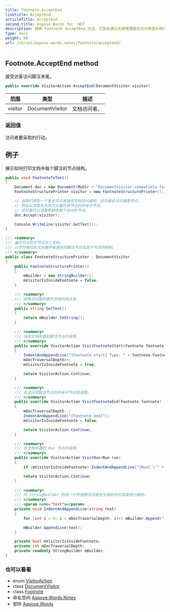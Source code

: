 ```yaml
---
title: Footnote.AcceptEnd
linktitle: AcceptEnd
articleTitle: AcceptEnd
second_title: Aspose.Words for .NET
description: 探索 Footnote AcceptEnd 方法，它旨在通过无缝管理脚注访问来提升用户体验。立即改进导航！
type: docs
weight: 90
url: /zh/net/aspose.words.notes/footnote/acceptend/
---
```

## Footnote.AcceptEnd method

接受访客访问脚注末尾。

```csharp
public override VisitorAction AcceptEnd(DocumentVisitor visitor)
```

| 范围 | 类型 | 描述 |
| --- | --- | --- |
| visitor | DocumentVisitor | 文档访问者。 |

### 返回值

访问者要采取的行动。

## 例子

展示如何打印文档中每个脚注的节点结构。

```csharp
public void FootnoteToText()
{
    Document doc = new Document(MyDir + "DocumentVisitor-compatible features.docx");
    FootnoteStructurePrinter visitor = new FootnoteStructurePrinter();

    // 当我们得到一个复合节点来接受文档访问者时，访问者会访问接受节点，
    // 然后以深度优先的方式遍历该节点的所有子节点。
    // 访问者可以读取和修改每个访问的节点。
    doc.Accept(visitor);

    Console.WriteLine(visitor.GetText());
}

/// <summary>
/// 遍历节点的子节点非二叉树。
/// 以字符串的形式创建所有遇到的脚注节点及其子节点的映射。
/// </summary>
public class FootnoteStructurePrinter : DocumentVisitor
{
    public FootnoteStructurePrinter()
    {
        mBuilder = new StringBuilder();
        mVisitorIsInsideFootnote = false;
    }

    /// <summary>
    /// 获取访问者积累的文档的纯文本。
    /// </summary>
    public string GetText()
    {
        return mBuilder.ToString();
    }

    /// <summary>
    /// 当在文档中遇到脚注节点时调用。
    /// </summary>
    public override VisitorAction VisitFootnoteStart(Footnote footnote)
    {
        IndentAndAppendLine("[Footnote start] Type: " + footnote.FootnoteType);
        mDocTraversalDepth++;
        mVisitorIsInsideFootnote = true;

        return VisitorAction.Continue;
    }

    /// <summary>
    /// 在访问完脚注节点的所有子节点后调用。
    /// </summary>
    public override VisitorAction VisitFootnoteEnd(Footnote footnote)
    {
        mDocTraversalDepth--;
        IndentAndAppendLine("[Footnote end]");
        mVisitorIsInsideFootnote = false;

        return VisitorAction.Continue;
    }

    /// <summary>
    /// 在文档中遇到 Run 节点时调用。
    /// </summary>
    public override VisitorAction VisitRun(Run run)
    {
        if (mVisitorIsInsideFootnote) IndentAndAppendLine("[Run] \"" + run.GetText() + "\"");

        return VisitorAction.Continue;
    }

    /// <summary>
    /// 向 StringBuilder 附加一行并根据访问者在文档树中的深度进行缩进。
    /// </summary>
    /// <param name="text"></param>
    private void IndentAndAppendLine(string text)
    {
        for (int i = 0; i < mDocTraversalDepth; i++) mBuilder.Append("|  ");

        mBuilder.AppendLine(text);
    }

    private bool mVisitorIsInsideFootnote;
    private int mDocTraversalDepth;
    private readonly StringBuilder mBuilder;
}
```

### 也可以看看

* enum [VisitorAction](../../../aspose.words/visitoraction/)
* class [DocumentVisitor](../../../aspose.words/documentvisitor/)
* class [Footnote](../)
* 命名空间 [Aspose.Words.Notes](../../../aspose.words.notes/)
* 部件 [Aspose.Words](../../../)
